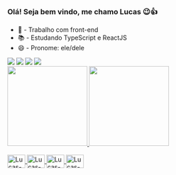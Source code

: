 ### Olá! Seja bem vindo, me chamo Lucas 😉👍

- 💼 - Trabalho com front-end
- 📚 - Estudando TypeScript e ReactJS
- 😄 - Pronome: ele/dele

<div>
  <a href="https://www.instagram.com/lucasrobins0n/" target="_blank"><img src="https://img.shields.io/badge/Instagram-E4405F?style=for-the-badge&logo=instagram&logoColor=white&color=black" target="_blank"></a>  
  <a href="https://t.me/lucassalles" target="_blank"><img src="https://img.shields.io/badge/Telegram-2CA5E0?style=for-the-badge&logo=telegram&logoColor=white&color=black" target="_blank"></a>
  <a href="mailto:lucasrobinson95s@gmail.com" target="_blank"><img src="https://img.shields.io/badge/Gmail-D14836?style=for-the-badge&logo=gmail&logoColor=white&color=black" target="_blank"></a>
  <a href="https://www.linkedin.com/in/lucasrlsalles/" target="_blank"><img src="https://img.shields.io/badge/LinkedIn-0077B5?style=for-the-badge&logo=linkedin&logoColor=white&color=black" target="_blank"></a>
</div>

<div>
  <a href="https://github.com/lucasrlsalles">
  <img height="180em" src="https://github-readme-stats.vercel.app/api?username=lucasrlsalles&show_icons=true&theme=midnight-purple&include_all_commits=true&count_private=true"/>
  <img height="180em" src="http://github-readme-stats.vercel.app/api/top-langs/?username=lucasrlsalles&layout=compact&langs_count_16&theme=midnight-purple"/>
</div>
  
<div style="display: inline_block"></br>
  <img align="center" alt="Lucas-HTML" height="30" width="40" src="https://cdn.jsdelivr.net/gh/devicons/devicon/icons/html5/html5-original.svg"/>
  <img align="center" alt="Lucas-CSS" height="30" width="40" src="https://cdn.jsdelivr.net/gh/devicons/devicon/icons/css3/css3-original.svg"/>
  <img align="center" alt="Lucas-Js" height="30" width="40" src="https://cdn.jsdelivr.net/gh/devicons/devicon/icons/javascript/javascript-original.svg"/>
  <img align="center" alt="Lucas-Python" height="30" width="40" src="https://cdn.jsdelivr.net/gh/devicons/devicon/icons/python/python-original.svg"/>
</div>

##

